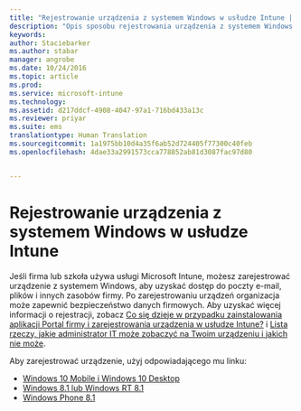 ```yaml
---
title: "Rejestrowanie urządzenia z systemem Windows w usłudze Intune | Microsoft Intune"
description: "Opis sposobu rejestrowania urządzenia z systemem Windows w usłudze Intune"
keywords: 
author: Staciebarker
ms.author: stabar
manager: angrobe
ms.date: 10/24/2016
ms.topic: article
ms.prod: 
ms.service: microsoft-intune
ms.technology: 
ms.assetid: d217ddcf-4908-4047-97a1-716bd433a13c
ms.reviewer: priyar
ms.suite: ems
translationtype: Human Translation
ms.sourcegitcommit: 1a1975bb10d4a35f6ab52d724405f77300c40feb
ms.openlocfilehash: 4dae33a2991573cca778852ab81d3087fac97d80


---
```



# Rejestrowanie urządzenia z systemem Windows w usłudze Intune

Jeśli firma lub szkoła używa usługi Microsoft Intune, możesz zarejestrować urządzenie z systemem Windows, aby uzyskać dostęp do poczty e-mail, plików i innych zasobów firmy. Po zarejestrowaniu urządzeń organizacja może zapewnić bezpieczeństwo danych firmowych. Aby uzyskać więcej informacji o rejestracji, zobacz [Co się dzieje w przypadku zainstalowania aplikacji Portal firmy i zarejestrowania urządzenia w usłudze Intune?](what-happens-if-you-install-the-company-portal-app-and-enroll-your-device-in-intune-windows.md) i [Lista rzeczy, jakie administrator IT może zobaczyć na Twoim urządzeniu i jakich nie może](what-can-your-it-administrator-see-when-you-enroll-your-device-in-intune-windows.md).

Aby zarejestrować urządzenie, użyj odpowiadającego mu linku:

-  [Windows 10 Mobile i Windows 10 Desktop](enroll-your-w10-phone-or-w10-pc-windows.md)
-  [Windows 8.1 lub Windows RT 8.1](enroll-your-w81-or-rt81-windows.md)
-  [Windows Phone 8.1](enroll-your-wp81-windows.md)



<!--HONumber=Oct16_HO2-->


